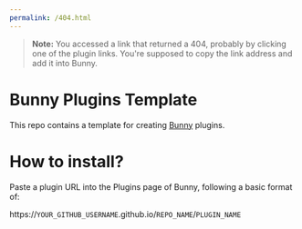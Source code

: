 ```yaml
---
permalink: /404.html
---
```

> **Note:** You accessed a link that returned a 404, probably by clicking one of the plugin links. You're supposed to copy the link address and add it into Bunny.

# Bunny Plugins Template
This repo contains a template for creating [Bunny](https://github.com/pyoncord/Bunny) plugins.

# How to install?
Paste a plugin URL into the Plugins page of Bunny, following a basic format of:

https://`YOUR_GITHUB_USERNAME`.github.io/`REPO_NAME`/`PLUGIN_NAME`